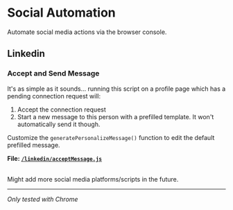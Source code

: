 # Social Automation

Automate social media actions via the browser console.

## Linkedin

### Accept and Send Message

It's as simple as it sounds... running this script on a profile page which has a pending connection request will:

1. Accept the connection request
2. Start a new message to this person with a prefilled template. It won't automatically send it though.

Customize the `generatePersonalizeMessage()` function to edit the default prefilled message.

**File: [`/linkedin/acceptMessage.js`](/linkedin/acceptMessage.js)**

<br/>
Might add more social media platforms/scripts in the future.

---

_Only tested with Chrome_
